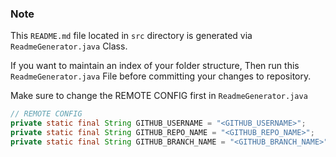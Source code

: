 ### Note
This `README.md` file located in `src` directory is generated via `ReadmeGenerator.java` Class.

If you want to maintain an index of your folder structure, Then run this `ReadmeGenerator.java` File before committing your changes to repository.

Make sure to change the REMOTE CONFIG first in `ReadmeGenerator.java`
```java
// REMOTE CONFIG
private static final String GITHUB_USERNAME = "<GITHUB_USERNAME>";
private static final String GITHUB_REPO_NAME = "<GITHUB_REPO_NAME>";
private static final String GITHUB_BRANCH_NAME = "<GITHUB_BRANCH_NAME>";
```